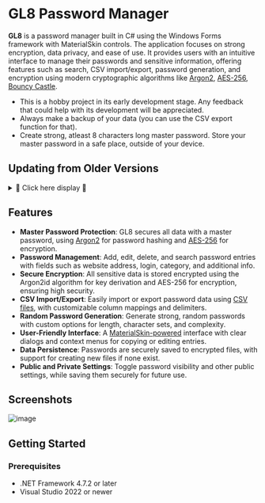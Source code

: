 # GL8 Password Manager

**GL8** is a password manager built in C# using the Windows Forms framework with MaterialSkin controls. The application focuses on strong encryption, data privacy, and ease of use. It provides users with an intuitive interface to manage their passwords and sensitive information, offering features such as search, CSV import/export, password generation, and encryption using modern cryptographic algorithms like [Argon2](https://en.wikipedia.org/wiki/Argon2), [AES-256](https://en.wikipedia.org/wiki/Advanced_Encryption_Standard), [Bouncy Castle](https://www.bouncycastle.org/).

- This is a hobby project in its early development stage. Any feedback that could help with its development will be appreciated.
- Always make a backup of your data (you can use the CSV export function for that).
- Create strong, atleast 8 characters long master password. Store your master password in a safe place, outside of your device.

## Updating from Older Versions
<details>
<summary>💾 Click here display 💾</summary>
To update your application from an older version, please follow these steps:

1. **Backup Your Data:**

   - Open the application and navigate to **Settings**.
   - Click on **Backup** to create a backup of your current data.

2. **Export Data as CSV:**

   - While still in **Settings**, select **Export JSON**.
   - Save the exported `.json` file to a safe and easily accessible location.

3. **Prepare for the New Version:**

   - Close the application if it's running.
   - Navigate to your application installation directory.
   - **Important:** Delete all files **except** the **Backup** folder. This ensures your backup remains intact.

4. **Install the New Version:**

   - Download and unzip the latest version of the application into your installation directory.

5. **Import Your Data:**

   - Launch the updated application.
   - Go to **Settings** and select **Import JSON**.
   - Choose the `.json` file you exported earlier.
   - **Note:** When prompted, select **semicolon** as the delimiter during the import process.

6. **Clean Up:**

   - After confirming that your data has been successfully imported, you should delete the `.json` file.
   - To permanently delete the file on Windows, select it and press **Shift + Delete**.

**Additional Tips:**

- It's recommended to keep a copy of the `.csv` file until you're certain everything is working correctly.
- If you encounter any issues during the update process, consider restoring from the **Backup** folder using your old program version or contact me for assistance.
- Whole process will be improved in future versions.
</details>

## Features

- **Master Password Protection**: GL8 secures all data with a master password, using [Argon2](https://en.wikipedia.org/wiki/Argon2) for password hashing and [AES-256](https://en.wikipedia.org/wiki/Advanced_Encryption_Standard) for encryption.
- **Password Management**: Add, edit, delete, and search password entries with fields such as website address, login, category, and additional info.
- **Secure Encryption**: All sensitive data is stored encrypted using the Argon2id algorithm for key derivation and AES-256 for encryption, ensuring high security.
- **CSV Import/Export**: Easily import or export password data using [CSV files](https://en.wikipedia.org/wiki/Comma-separated_values), with customizable column mappings and delimiters.
- **Random Password Generation**: Generate strong, random passwords with custom options for length, character sets, and complexity.
- **User-Friendly Interface**: A [MaterialSkin-powered](https://www.nuget.org/packages/MaterialSkin.2) interface with clear dialogs and context menus for copying or editing entries.
- **Data Persistence**: Passwords are securely saved to encrypted files, with support for creating new files if none exist.
- **Public and Private Settings**: Toggle password visibility and other public settings, while saving them securely for future use.

## Screenshots

![image](https://github.com/user-attachments/assets/5cda2902-f6c0-46cd-ab1a-cc8922a7a9e0)

## Getting Started

### Prerequisites
- .NET Framework 4.7.2 or later
- Visual Studio 2022 or newer
